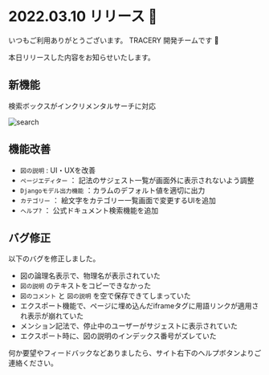 # 2022.03.10 リリース 🌈

いつもご利用ありがとうございます。
TRACERY 開発チームです :cherry_blossom:

本日リリースした内容をお知らせいたします。

## 新機能

検索ボックスがインクリメンタルサーチに対応


![search](https://user-images.githubusercontent.com/13720034/157578494-8ac4f7f9-89ed-4ae8-9896-cb8e7ca6833c.gif)



## 機能改善

* `図の説明` : UI・UXを改善
* `ページエディター` ： 記法のサジェスト一覧が画面外に表示されないよう調整
* `Djangoモデル出力機能` ：カラムのデフォルト値を適切に出力
* `カテゴリー` ： 絵文字をカテゴリー一覧画面で変更するUIを追加
* `ヘルプ?` ： 公式ドキュメント検索機能を追加

## バグ修正

以下のバグを修正しました。

* 図の論理名表示で、物理名が表示されていた
* `図の説明` のテキストをコピーできなかった
* `図のコメント` と `図の説明` を空で保存できてしまっていた
* エクスポート機能で、ページに埋め込んだiframeタグに用語リンクが適用され表示が崩れていた
* メンション記法で、停止中のユーザーがサジェストに表示されていた
* エクスポート時に、図の説明のインデックス番号がズレていた


何か要望やフィードバックなどありましたら、サイト右下のヘルプボタンよりご連絡ください。

